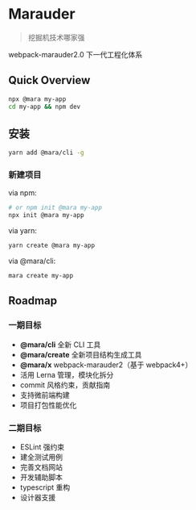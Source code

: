 # Marauder

> 挖掘机技术哪家强

webpack-marauder2.0 下一代工程化体系

## Quick Overview

```sh
npx @mara my-app
cd my-app && npm dev
```

## 安装

```sh
yarn add @mara/cli -g
```

### 新建项目

via npm:

```sh
# or npm init @mara my-app
npx init @mara my-app
```

via yarn:

```sh
yarn create @mara my-app
```

via @mara/cli:

```sh
mara create my-app
```

## Roadmap

### 一期目标

- **@mara/cli** 全新 CLI 工具
- **@mara/create** 全新项目结构生成工具
- **@mara/x** webpack-marauder2（基于 webpack4+）
- 活用 Lerna 管理，模块化拆分
- commit 风格约束，贡献指南
- 支持微前端构建
- 项目打包性能优化

### 二期目标

- ESLint 强约束
- 建全测试用例
- 完善文档网站
- 开发辅助脚本
- typescript 重构
- 设计器支援
